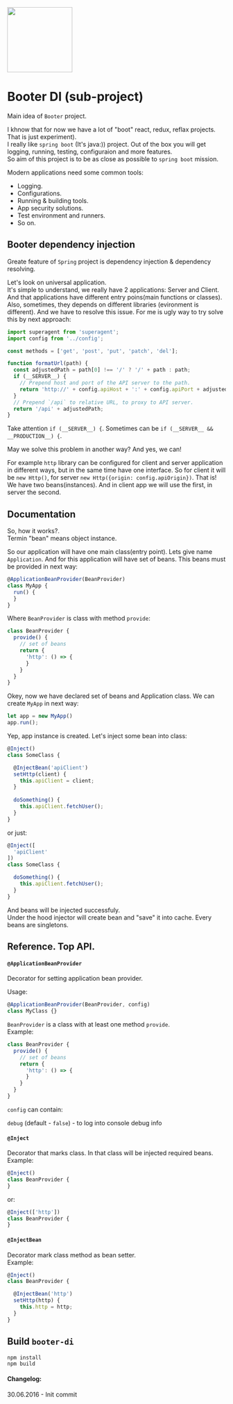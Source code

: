 <img src="https://raw.githubusercontent.com/okonkwo/booter-di/master/doc/hr.png" width="150" height="150" />

Booter DI (sub-project)
======

Main idea of `Booter` project. 

I khnow that for now we have a lot of "boot" react, redux, reflax projects. That is just experiment).  
I really like `spring boot` (It's java:)) project. Out of the box you will get logging, running, testing, configuraion and more features.  
So aim of this project is to be as close as possible to `spring boot` mission. 

Modern applications need some common tools:
* Logging.
* Configurations.
* Running & building tools.
* App security solutions.
* Test environment and runners.
* So on.

Booter dependency injection
------

Greate feature of `Spring` project is dependency injection & dependency resolving.  

Let's look on universal application.  
It's simple to understand, we really have 2 applications: Server and Client. And that applications have different entry poins(main functions or classes). Also, sometimes, they depends on different libraries (evironment is different). And we have to resolve this issue. For me is ugly way to try solve this by next approach:

```js
import superagent from 'superagent';
import config from '../config';

const methods = ['get', 'post', 'put', 'patch', 'del'];

function formatUrl(path) {
  const adjustedPath = path[0] !== '/' ? '/' + path : path;
  if (__SERVER__) {
    // Prepend host and port of the API server to the path.
    return 'http://' + config.apiHost + ':' + config.apiPort + adjustedPath;
  }
  // Prepend `/api` to relative URL, to proxy to API server.
  return '/api' + adjustedPath;
}
```

Take attention `if (__SERVER__) {`. Sometimes can be `if (__SERVER__ && __PRODUCTION__) {`.  

May we solve this problem in another way? And yes, we can!  

For example `http` library can be configured for client and server application in different ways, but in the same time have one interface. So for client it will be `new Http()`, for server `new Http({origin: config.apiOrigin})`. That is! We have two beans(instances). And in client app we will use the first, in server the second.

## Documentation 

So, how it works?.  
Termin "bean" means object instance.  

So our application will have one main class(entry point). Lets give name `Application`. And for this application will have set of beans. This beans must be provided in next way:

```js
@ApplicationBeanProvider(BeanProvider)
class MyApp {
  run() {
  }
}
```

Where `BeanProvider` is class with method `provide`: 
```js
class BeanProvider {
  provide() {
    // set of beans
    return {
      'http': () => {
      }
    }
  }
}
```

Okey, now we have declared set of beans and Application class. We can create `MyApp` in next way:
```js
let app = new MyApp()
app.run();
```

Yep, app instance is created. Let's inject some bean into class:
```js
@Inject()
class SomeClass {

  @InjectBean('apiClient')
  setHttp(client) {
    this.apiClient = client;
  }
  
  doSomething() {
    this.apiClient.fetchUser();
  }
}
```
or just: 
```js
@Inject([
  'apiClient'
])
class SomeClass {

  doSomething() {
    this.apiClient.fetchUser();
  }
}
```
And beans will be injected successfuly.  
Under the hood injector will create bean and "save" it into cache. Every beans are singletons.   

## Reference. Top API.

#### `@ApplicationBeanProvider`
Decorator for setting application bean provider.  

Usage:
```js
@ApplicationBeanProvider(BeanProvider, config)
class MyClass {}
```
`BeanProvider` is a class with at least one method `provide`.  
Example:
```js
class BeanProvider {
  provide() {
    // set of beans
    return {
      'http': () => {
      }
    }
  }
}
```
`config` can contain:

`debug` (default - `false`) - to log into console debug info

#### `@Inject`  
Decorator that marks class. In that class will be injected required beans.   
Example:
```js
@Inject()
class BeanProvider {
}
```
or:
```js
@Inject(['http'])
class BeanProvider {
}
```

#### `@InjectBean`  
Decorator mark class method as bean setter.  
Example:
```js
@Inject()
class BeanProvider {

  @InjectBean('http')
  setHttp(http) {
    this.http = http;
  }
}
```

## Build `booter-di`
```
npm install
npm build
```

#### Changelog:  

30.06.2016 - Init commit
